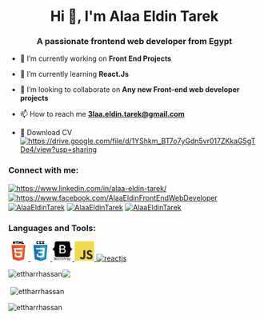 <h1 align="center">Hi 👋, I'm  Alaa Eldin Tarek</h1>
<h3 align="center">A passionate frontend web developer from Egypt</h3>

- 🔭 I’m currently working on **Front End Projects**

- 🌱 I’m currently learning **React.Js**

- 👯 I’m looking to collaborate on **Any new Front-end web developer projects**

- 📫 How to reach me **3laa.eldin.tarek@gmail.com**

- 📄 Download CV <a href="https://drive.google.com/file/d/1__GnaOkUzcg1MM14VuRd5aOftucIA6fA/view?usp=sharing" target="_blank"><img align="center" src="https://www.ijirmf.com/wp-content/uploads/CLICK-HERE-TO-DOWNLOAD@.png" alt="https://drive.google.com/file/d/1YShkm_BT7o7yGdn5vr017ZKkaG5gTDe4/view?usp=sharing" height="50" width="125" /></a>


<h3 align="left">Connect with me:</h3>
<p align="left">
  <a href="https://www.linkedin.com/in/alaa-eldin-tarek/" target="_blank"><img align="center" src="https://raw.githubusercontent.com/rahuldkjain/github-profile-readme-generator/master/src/images/icons/Social/linked-in-alt.svg" alt="https://www.linkedin.com/in/alaa-eldin-tarek/" height="30" width="40" /></a>
  <a href="https://www.facebook.com/AlaaEldinFrontEndWebDeveloper" target="_blank"><img align="center" src="https://raw.githubusercontent.com/rahuldkjain/github-profile-readme-generator/master/src/images/icons/Social/facebook.svg" alt="https://www.facebook.com/AlaaEldinFrontEndWebDeveloper" height="30" width="40" /></a>
  <a href="https://instagram.com/alaaeldintarek" target="_blank"><img align="center" src="https://raw.githubusercontent.com/rahuldkjain/github-profile-readme-generator/master/src/images/icons/Social/instagram.svg" alt="AlaaEldinTarek" height="30" width="40" /></a>
<a href="https://codepen.io/alaaeldintarek" target="_blank"><img align="center" src="https://raw.githubusercontent.com/rahuldkjain/github-profile-readme-generator/master/src/images/icons/Social/codepen.svg" alt="AlaaEldinTarek" height="30" width="40" /></a>
<a href="https://codesandbox.io/u/AlaaEldinTarek" target="_blank"><img align="center" src="https://raw.githubusercontent.com/rahuldkjain/github-profile-readme-generator/master/src/images/icons/Social/codesandbox.svg" alt="AlaaEldinTarek" height="30" width="40" /></a>
</p>

<h3 align="left">Languages and Tools:</h3>
<p align="left">   <a href="https://www.w3.org/html/" target="_blank" rel="noreferrer"> <img src="https://raw.githubusercontent.com/devicons/devicon/master/icons/html5/html5-original-wordmark.svg" alt="html5" width="40" height="40"/> </a>  <a href="https://www.w3schools.com/css/" target="_blank" rel="noreferrer"> <img src="https://raw.githubusercontent.com/devicons/devicon/master/icons/css3/css3-original-wordmark.svg" alt="css3" width="40" height="40"/> </a> <a href="https://getbootstrap.com" target="_blank" rel="noreferrer"> <img src="https://raw.githubusercontent.com/devicons/devicon/master/icons/bootstrap/bootstrap-plain-wordmark.svg" alt="bootstrap" width="40" height="40"/> </a> <a href="https://developer.mozilla.org/en-US/docs/Web/JavaScript" target="_blank" rel="noreferrer"> <img src="https://raw.githubusercontent.com/devicons/devicon/master/icons/javascript/javascript-original.svg" alt="javascript" width="40" height="40"/> </a> <a href="https://reactjs.org/" target="_blank" rel="noreferrer"> <img src="https://reactjs.org/favicon.ico" alt="reactjs" width="40" height="40"/> </a>  </p>

<p><img align="left" src="https://github-readme-stats.vercel.app/api/top-langs?username=AlaaEldinTarek&show_icons=true&locale=en&layout=compact" alt="ettharrhassan" /></p>

![](https://github-profile-summary-cards.vercel.app/api/cards/stats?username=zheni4ka&theme=github_dark) 

<p>&nbsp;<img align="center" src="https://github-readme-stats.vercel.app/api?username=AlaaEldinTarek&show_icons=true&locale=en" alt="ettharrhassan" /></p>

<p><img align="center" src="https://github-readme-streak-stats.herokuapp.com/?user=AlaaEldinTarek&" alt="ettharrhassan" /></p>



<!---
AlaaEldinTarek/AlaaEldinTarek is a ✨ special ✨ repository because its `README.md` (this file) appears on your GitHub profile.
You can click the Preview link to take a look at your changes.
--->
